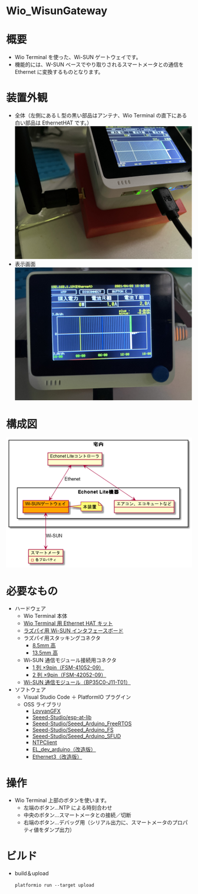 # Wio_WisunGateway

# 概要

- Wio Terminal を使った、Wi-SUN ゲートウェイです。
- 機能的には、W-SUN ベースでやり取りされるスマートメータとの通信を Ethernet に変換するものとなります。

# 装置外観

- 全体（左側にあるＬ型の黒い部品はアンテナ、Wio Terminal の直下にある白い部品は EthernetHAT です。）
  ![外観イメージ](view1.jpeg)
- 表示画面
  ![外観イメージ](view2.jpeg)

# 構成図

![構成図](chart.png)

# 必要なもの

- ハードウェア
  - Wio Terminal 本体
  - [Wio Terminal 用 Ethernet HAT キット](https://www.windesign.work/%e8%a3%bd%e5%93%81%e4%b8%80%e8%a6%a7/%e3%83%8f%e3%83%bc%e3%83%89%e3%82%a6%e3%82%a7%e3%82%a2/wio-terminal%e5%90%91%e3%81%91wiz550io%e5%a4%89%e6%8f%9b%e5%9f%ba%e6%9d%bf/wio-terminal%e7%94%a8ethernet-hat%e3%82%ad%e3%83%83%e3%83%88)
  - [ラズパイ用 Wi-SUN インタフェースボード](https://www.windesign.work/%e8%a3%bd%e5%93%81%e4%b8%80%e8%a6%a7/%e3%83%8f%e3%83%bc%e3%83%89%e3%82%a6%e3%82%a7%e3%82%a2/rpiwi-001)
  - ラズパイ用スタッキングコネクタ
    - [8.5mm 高](https://akizukidenshi.com/catalog/g/gC-02485/)
    - [13.5mm 高](https://akizukidenshi.com/catalog/g/gC-10702/)
  - Wi-SUN 通信モジュール接続用コネクタ
    - [1 列 ×9pin（FSM-41052-09）](https://hirosugi.co.jp/products/N/FSM-41.html)
    - [2 列 ×9pin（FSM-42052-09）](https://hirosugi.co.jp/products/N/FSM-42.html)
  - [Wi-SUN 通信モジュール（BP35C0-J11-T01）](https://fscdn.rohm.com/jp/products/databook/applinote/module/wireless/bp35c0-j11-t01_evaluationboard_ug-j.pdf)
- ソフトウェア
  - Visual Studio Code ＋ PlatformIO プラグイン
  - OSS ライブラリ
    - [LovyanGFX](https://platformio.org/lib/show/7359/LovyanGFX)
    - [Seeed-Studio/esp-at-lib](https://github.com/Seeed-Studio/esp-at-lib)
    - [Seeed-Studio/Seeed_Arduino_FreeRTOS](https://github.com/Seeed-Studio/Seeed_Arduino_FreeRTOS)
    - [Seeed-Studio/Seeed_Arduino_FS](https://github.com/Seeed-Studio/Seeed_Arduino_FS)
    - [Seeed-Studio/Seeed_Arduino_SFUD](https://github.com/Seeed-Studio/Seeed_Arduino_SFUD)
    - [NTPClient](https://platformio.org/lib/show/551/NTPClient)
    - [EL_dev_arduino（改造版）](https://github.com/katsumin/EL_dev_arduino/tree/multi-prop)
    - [Ethernet3（改造版）](https://github.com/katsumin/Ethernet3/tree/reopen)

# 操作

- Wio Terminal 上部のボタンを使います。
  - 左端のボタン…NTP による時刻合わせ
  - 中央のボタン…スマートメータとの接続／切断
  - 右端のボタン…デバッグ用（シリアル出力に、スマートメータのプロパティ値をダンプ出力）

# ビルド

- build＆upload
  ```
  platformio run --target upload
  ```
